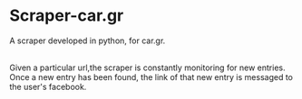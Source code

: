 # Scraper-car.gr

A scraper developed in python, for car.gr. <br /><br />

Given a particular url,the scraper is constantly monitoring for new entries.
Once a new entry has been found, the link of that new entry is messaged to the user's facebook. <br /><br />
